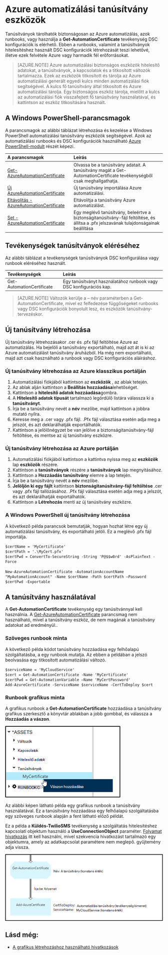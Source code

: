<properties 
   pageTitle="Tanúsítvány-eszközök Azure automatizálási |} Microsoft Azure"
   description="Tanúsítványok tárolható biztonságosan Azure automatizálást úgy is érhetők el az runbooks és DSC konfigurációk Azure és a külső erőforrások elleni hitelesítést végezni.  Ez a cikk ismerteti a tanúsítványok és hogyan kell használni őket a szöveges és a grafikus szerzői részleteit."
   services="automation"
   documentationCenter=""
   authors="mgoedtel"
   manager="stevenka"
   editor="tysonn" />
<tags 
   ms.service="automation"
   ms.devlang="na"
   ms.topic="article"
   ms.tgt_pltfrm="na"
   ms.workload="infrastructure-services"
   ms.date="02/23/2016"
   ms.author="magoedte;bwren" />

# <a name="certificate-assets-in-azure-automation"></a>Azure automatizálási tanúsítvány eszközök

Tanúsítványok tárolhatók biztonságosan az Azure automatizálás, azok runbooks, vagy használja a **Get-AutomationCertificate** tevékenység DSC konfigurációk is elérhető. Ebben a runbooks, valamint a tanúsítványok hitelesítéshez használt DSC konfigurációk létrehozását teszi lehetővé, illetve ezek felvétele Azure vagy harmadik fél erőforrásokat.

>[AZURE.NOTE] Azure automatizálási biztonságos eszközök hitelesítő adatokat, a tanúsítványok, a kapcsolatok és a titkosított változók tartalmazza. Ezek az eszközök titkosított és tárolja az Azure automatizálási generált egyedi kulcs minden automatizálási fiók segítségével. A kulcs fő tanúsítvány által titkosított és Azure automatizálási tárolja. Egy biztonságos eszköz tárolja, mielőtt a kulcs az automatizálási fiók visszafejtett fő tanúsítvány használatával, és kattintson az eszköz titkosítására használt.

## <a name="windows-powershell-cmdlets"></a>A Windows PowerShell-parancsmagok

A parancsmagok az alábbi táblázat létrehozása és kezelése a Windows PowerShell automatizálási tanúsítvány eszközök segítségével. Azok az automatizálási runbooks és DSC konfigurációk használható [Azure PowerShell-modult](../powershell-install-configure.md) részét képezi.

|A parancsmagok|Leírás|
|:---|:---|
|[Get-AzureAutomationCertificate](http://msdn.microsoft.com/library/dn913765.aspx)|Olvassa be a tanúsítvány adatait. A tanúsítvány magát a Get-AutomationCertificate tevékenységből csak meghallgathatja.|
|[Új AzureAutomationCertificate](http://msdn.microsoft.com/library/dn913764.aspx)|Új tanúsítvány importálása Azure automatizálási.|
|[Eltávolítás - AzureAutomationCertificate](http://msdn.microsoft.com/library/dn913773.aspx)|Eltávolítja a tanúsítvány Azure automatizálást.|
|[Set - AzureAutomationCertificate](http://msdn.microsoft.com/library/dn913763.aspx)|Egy meglévő tanúsítvány, beleértve a biztonságitanúsítvány-fájl feltöltése, és állítsa a .pfx jelszavának tulajdonságainak beállítása|

## <a name="activities-to-access-certificates"></a>Tevékenységek tanúsítványok eléréséhez

Az alábbi táblázat a tevékenységek tanúsítványok DSC konfigurálása vagy runbook eléréséhez használt.

|Tevékenységek|Leírás|
|:---|:---|
|Get-AutomationCertificate|Egy tanúsítványt használatához runbook vagy DSC konfigurációs kap.|

>[AZURE.NOTE] Változók kerülje a – név paraméterben a Get-AutomationCertificate, mivel ez felfedezése függőségeket runbooks vagy DSC konfigurációk bonyolult lesz, és eszközök tanúsítvány-tervezéskor.

## <a name="creating-a-new-certificate"></a>Új tanúsítvány létrehozása

Új tanúsítvány létrehozásakor .cer és .pfx fájl feltöltése Azure az automatizálás. Ha bejelöli a tanúsítvány exportálható, majd azt át is ki az Azure automatizálást tanúsítvány áruházból. Ha még nem exportálható, majd azt csak használható a runbook vagy DSC konfigurációs aláíráshoz.

### <a name="to-create-a-new-certificate-with-the-azure-classic-portal"></a>Új tanúsítvány létrehozása az Azure klasszikus portálján

1. Automatizálási fiókjából kattintson az **eszközök** , az ablak tetején.
1. Az ablak alján kattintson a **Beállítás hozzáadása**lehetőséget.
1. Kattintson a **hitelesítő adatok hozzáadása**gombra.
2. A **Hitelesítő adatok típusát** tartalmazó legördülő listára válassza ki a **tanúsítványt**.
3. Írja be a tanúsítvány nevét a **név** mezőbe, majd kattintson a jobbra mutató nyílra.
4. Keresse meg a .cer vagy .pfx fájl.  .Pfx fájl választása esetén adja meg a jelszót, és azt deklarálhatják exportálhatók.
1. Kattintson a jelölőnégyzet be van jelölve a biztonságitanúsítvány-fájl feltöltése, és mentse az új tanúsítvány eszközre.


### <a name="to-create-a-new-certificate-with-the-azure-portal"></a>Új tanúsítvány létrehozása az Azure portálján

1. Automatizálási fiókjából kattintson a kattintva nyissa meg az **eszközök** lap **eszközök** részére.
1. Kattintson a **tanúsítványok** részére a **tanúsítványok** lap megnyitásához.
1. Kattintson a **Hozzáadás tanúsítvány** elemre a lap tetején.
2. Írja be a tanúsítvány nevét a **név** mezőbe.
2. **Jelöljön ki egy fájlt** kattintson **biztonságitanúsítvány-fájl feltöltése** .cer vagy .pfx fájl tallózásához.  .Pfx fájl választása esetén adja meg a jelszót, és azt deklarálhatják exportálhatók.
1. Kattintson a **Létrehozás** menti az új tanúsítvány eszközre.


### <a name="to-create-a-new-certificate-with-windows-powershell"></a>A Windows PowerShell új tanúsítvány létrehozása

A következő példa parancsok bemutatják, hogyan hozhat létre egy új automatizálási tanúsítvány, és exportálható jelöli. Ez a meglévő .pfx fájl importálja.

    $certName = 'MyCertificate'
    $certPath = '.\MyCert.pfx'
    $certPwd = ConvertTo-SecureString -String 'P@$$w0rd' -AsPlainText -Force
    
    New-AzureAutomationCertificate -AutomationAccountName "MyAutomationAccount" -Name $certName -Path $certPath –Password $certPwd -Exportable

## <a name="using-a-certificate"></a>A tanúsítvány használatával

A **Get-AutomationCertificate** tevékenység egy tanúsítvánnyal kell használnia. A [Get-AzureAutomationCertificate](http://msdn.microsoft.com/library/dn913765.aspx) parancsmag nem használható, mivel a tanúsítvány eszköz, de nem magának a tanúsítvány adatokat ad eredményül..

### <a name="textual-runbook-sample"></a>Szöveges runbook minta

A következő példa kódot tanúsítvány hozzáadása egy felhőalapú szolgáltatásba, a egy runbook mutatja. Az ebben a példában a jelszó beolvasása egy titkosított automatizálási változó.

    $serviceName = 'MyCloudService'
    $cert = Get-AutomationCertificate -Name 'MyCertificate'
    $certPwd = Get-AutomationVariable –Name 'MyCertPassword'
    Add-AzureCertificate -ServiceName $serviceName -CertToDeploy $cert

### <a name="graphical-runbook-sample"></a>Runbook grafikus minta

A grafikus runbook a **Get-AutomationCertificate** hozzáadása a tanúsítvány grafikus szerkesztő a könyvtár ablakban a jobb gombbal, és válassza a **Hozzáadás a vászon**.

![](media/automation-certificates/certificate-add-canvas.png)

Az alábbi képen látható példa egy grafikus runbook a tanúsítvány használatával.  Ez a tanúsítvány hozzáadása egy felhőalapú szolgáltatásba egy szöveges runbook alapján a fent látható előző példát.  

Ez a példa a **Küldés-TwilioSMS** tevékenység a szolgáltatás hitelesítéshez kapcsolati objektum használó a **UseConnectionObject** paraméter.  [Folyamat hivatkozás](automation-graphical-authoring-intro.md#links-and-workflow) itt kell használni, mivel szekvencia hivatkozást tartalmazó egy objektumra, amely az adatkapcsolat paramétere nem meglepő. gyűjtemény adja vissza.

![](media/automation-certificates/add-certificate.png)


## <a name="see-also"></a>Lásd még:

- [A grafikus létrehozáshoz használható hivatkozások](automation-graphical-authoring-intro.md#links-and-workflow) 

